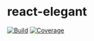 # react-elegant

[![Build](https://img.shields.io/travis/react-elegant/react-elegant.svg)](https://travis-ci.org/react-elegant/react-elegant)
[![Coverage](https://img.shields.io/coveralls/github/react-elegant/react-elegant.svg)](https://coveralls.io/github/react-elegant/react-elegant)
